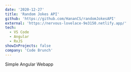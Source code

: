 ```yaml
---
date: '2020-12-27'
title: 'Random Jokes API'
github: 'https://github.com/HananCS/randomJokesAPI'
external: 'https://nervous-lovelace-9e3150.netlify.app/'
tech:
  - VS Code
  - Angular
  - RxJS
showInProjects: false
company: 'Code Brunch'
---
```


Simple Angular Webapp
